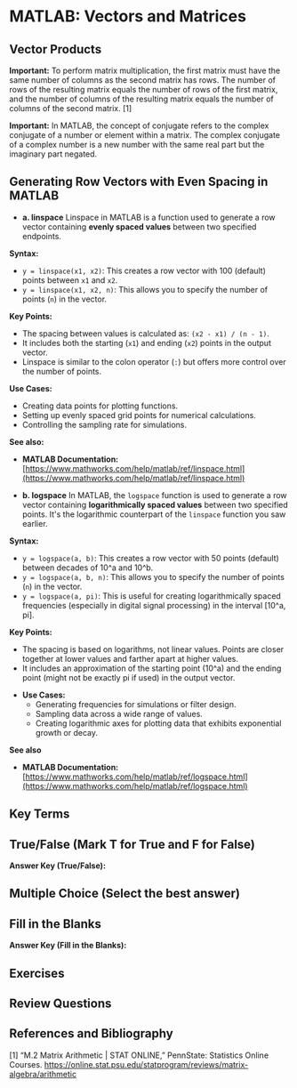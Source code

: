 # MATLAB: Vectors and Matrices


## Vector Products

**Important:** To perform matrix multiplication, the first matrix must have the same number of columns as the second matrix has rows. The number of rows of the resulting matrix equals the number of rows of the first matrix, and the number of columns of the resulting matrix equals the number of columns of the second matrix. [1]


**Important:** In MATLAB, the concept of conjugate refers to the complex conjugate of a number or element within a matrix. The complex conjugate of a complex number is a new number with the same real part but the imaginary part negated.

## Generating Row Vectors with Even Spacing in MATLAB

- **a. linspace**
Linspace in MATLAB is a function used to generate a row vector containing **evenly spaced values** between two specified endpoints. 

**Syntax:**
- `y = linspace(x1, x2)`: This creates a row vector with 100 (default) points between `x1` and `x2`.
- `y = linspace(x1, x2, n)`: This allows you to specify the number of points (`n`) in the vector.

**Key Points:**
- The spacing between values is calculated as: `(x2 - x1) / (n - 1)`.
- It includes both the starting (`x1`) and ending (`x2`) points in the output vector.
- Linspace is similar to the colon operator (`:`) but offers more control over the number of points.

**Use Cases:**
   - Creating data points for plotting functions.
   - Setting up evenly spaced grid points for numerical calculations.
   - Controlling the sampling rate for simulations.

**See also:**
- **MATLAB Documentation:** [https://www.mathworks.com/help/matlab/ref/linspace.html](https://www.mathworks.com/help/matlab/ref/linspace.html)

- **b. logspace**
In MATLAB, the `logspace` function is used to generate a row vector containing **logarithmically spaced values** between two specified points. It's the logarithmic counterpart of the `linspace` function you saw earlier.

**Syntax:**
- `y = logspace(a, b)`: This creates a row vector with 50 points (default) between decades of 10^a and 10^b.
- `y = logspace(a, b, n)`: This allows you to specify the number of points (`n`) in the vector.
- `y = logspace(a, pi)`: This is useful for creating logarithmically spaced frequencies (especially in digital signal processing) in the interval [10^a, pi].

**Key Points:**
  - The spacing is based on logarithms, not linear values. Points are closer together at lower values and farther apart at higher values.
  - It includes an approximation of the starting point (10^a) and the ending point (might not be exactly pi if used) in the output vector.
 
* **Use Cases:**
   - Generating frequencies for simulations or filter design.
   - Sampling data across a wide range of values.
   - Creating logarithmic axes for plotting data that exhibits exponential growth or decay.

**See also**

- **MATLAB Documentation:** [https://www.mathworks.com/help/matlab/ref/logspace.html](https://www.mathworks.com/help/matlab/ref/logspace.html)

## Key Terms

## True/False (Mark T for True and F for False)

**Answer Key (True/False):**

## Multiple Choice (Select the best answer)

## Fill in the Blanks

**Answer Key (Fill in the Blanks):**

## Exercises

## Review Questions

## References and Bibliography

[1] “M.2 Matrix Arithmetic | STAT ONLINE,” PennState: Statistics Online Courses. https://online.stat.psu.edu/statprogram/reviews/matrix-algebra/arithmetic
‌

